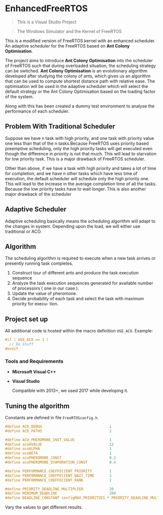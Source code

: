 # EnhancedFreeRTOS
> This is a Visual Studio Project

>The Windows Simulator and the Kernel of FreeRTOS

This is a modified version of FreeRTOS kernel with an enhanced scheduler. An adaptive scheduler for the FreeRTOS
based on **Ant Colony Optimisation**.

The project aims to introduce **Ant Colony Optimisation** into the scheduler of FreeRTOS
such that during overloaded situation, the scheduling strategy can be switched.  **Ant Colony Optimisation** is an evolutionary algorithm developed after studying the colony of ants, which
gives us an algorithm that can be used to compute shortest distance path with relative ease.
The optimisation will be used in the adaptive scheduler which will select the default strategy
or the Ant Colony Optimisation based on the loading factor of the system.

Along with this has been created a dummy test environment to analyse the performance of each scheduler.

## Problem With Traditional Scheduler
Suppose we have n task with high priority, and one task with priority value one less than
that of the n tasks.Because FreeRTOS uses priority based preemptive scheduling, only the
high priority tasks will get executed even though the difference in priority is not that much.
This will lead to starvation for low priority task.  This is a major drawback of FreeRTOS
scheduler.

Other than above, if we have a task with high priority and takes a lot of time for completion, and we have
n  other  tasks  which  have  less  time  of  execution,  the  default  scheduler  will  schedule  only
the high priority one.  This will lead to the increase in the average completion time of all
the tasks.  Because the low priority tasks have to wait longer.  This is also another major
drawback of the scheduler

## Adaptive Scheduler

Adaptive scheduling basically means the scheduling algorithm will adapt to the changes in
system. Depending upon the load, we will either use traditional or ACO.

## Algorithm

The scheduling algorithm is required to execute when a new task arrives or presently running
task completes.
1.  Construct tour of different ants and produce the task execution sequence
2.  Analyze the task execution sequences generated for available number of processors (
one in our case ).
3.  Update the value of pheromone.
4.  Decide probability of each task and select the task with maximum priority for execu-
tion.

## Project set up

All additional code is hosted within the macro definition `USE_ACO`. Example:
```c
#if ( USE_ACO == 1 )
  // Do Stuff
#endif
```
### Tools and Requirements

* **Microsoft Visual C++**

* **Visual Studio**

  Compatible with 2013+, we used 2017 while developing it.

## Tuning the algorithm

Constants are defined in file `FreeRTOSconfig.h`.

```c
#define ACO_DEBUG                               1
#define ACO_PATHS                               2

#define ACO_PHEROMONE_INIT_VALUE                1
#define acoHVALUE                               12
#define acoALPHA                                1
#define acoBETA                                 1
#define acoPHEROMONE_CONST                      0.2
#define acoPHEROMONE_EVAPORATION_CONST          0.4

#define PERFORMANCE_COEFFECIENT_PRIORITY        1
#define PERFORMANCE_COEFFECIENT_WAIT_TIME       1
#define PERFORMANCE_COEFFECIENT_RANK            1

#define PRIORITY_DEADLINE_MULTIPLIER            20
#define MINIMUM_DEADLINE                        200
#define DEADLINE_CONSTANT configMAX_PRIORITIES * PRIORITY_DEADLINE_MULTIPLIER + MINIMUM_DEADLINE
```

Vary the values to get different results.






